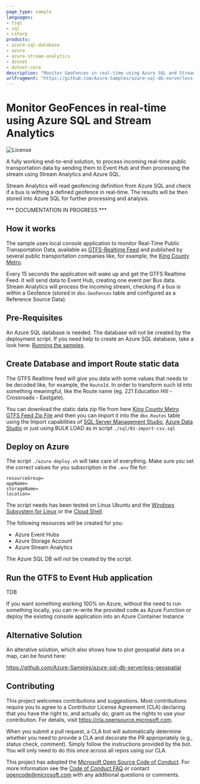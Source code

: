 ```yaml
---
page_type: sample
languages:
- tsql
- sql
- csharp
products:
- azure-sql-database
- azure
- azure-stream-analytics
- dotnet
- dotnet-core
description: "Monitor GeoFences in real-time using Azure SQL and Stream Analytics"
urlFragment: "https://github.com/Azure-Samples/azure-sql-db-serverless-geospatial-stream-analytics"
---
```


# Monitor GeoFences in real-time using Azure SQL and Stream Analytics

<!-- 
Guidelines on README format: https://review.docs.microsoft.com/help/onboard/admin/samples/concepts/readme-template?branch=master

Guidance on onboarding samples to docs.microsoft.com/samples: https://review.docs.microsoft.com/help/onboard/admin/samples/process/onboarding?branch=master

Taxonomies for products and languages: https://review.docs.microsoft.com/new-hope/information-architecture/metadata/taxonomies?branch=master
-->

![License](https://img.shields.io/badge/license-MIT-green.svg)

A fully working end-to-end solution, to process incoming real-time public transportation data by sending them to Event Hub and then processing the stream using Stream Analytics and Azure SQL.

Stream Analytics will read geofencing definition from Azure SQL and check if a bus is withing a defined geofence in real-time. The results will be then stored into Azure SQL for further processing and analysis.

*** DOCUMENTATION IN PROGRESS ***

## How it works

The sample uses local console application to monitor Real-Time Public Transportation Data, available as [GTFS-Realtime Feed](https://gtfs.org/reference/realtime/v2/) and published by several public transportation companies like, for example, the [King County Metro](https://kingcounty.gov/depts/transportation/metro/travel-options/bus/app-center/developer-resources.aspx).

Every 15 seconds the application will wake up and get the GTFS Realtime Feed. It will send data to Event Hub, creating one event per Bus data. Stream Analytics will process the incoming stream, checking if a bus is within a Geofence (stored in `dbo.GeoFences` table and configured as a Reference Source Data).

## Pre-Requisites

An Azure SQL database is needed. The database will not be created by the deployment script. If you need help to create an Azure SQL database, take a look here: [Running the samples](https://github.com/yorek/azure-sql-db-samples#running-the-samples). 

## Create Database and import Route static data

The GTFS Realtime feed will give you data with some values that needs to be decoded like, for example, the `RouteId`. In order to transform such Id into something meaningful, like the Route name (eg. 221 Education Hill - Crossroads - Eastgate).

You can download the static data zip file from here [King County Metro GTFS Feed Zip File](https://kingcounty.gov/depts/transportation/metro/travel-options/bus/app-center/developer-resources.aspx) and then you can import it into the `dbo.Routes` table using the Import capabilities of [SQL Server Management Studio](https://docs.microsoft.com/en-us/sql/relational-databases/import-export/import-flat-file-wizard), [Azure Data Studio](https://docs.microsoft.com/en-us/sql/azure-data-studio/extensions/sql-server-import-extension) or just using BULK LOAD as in script `./sql/01-import-csv.sql`

## Deploy on Azure

The script `./azure-deploy.sh` will take care of everything. Make sure you set the correct values for you subscription in the `.env` file for:

```
resourceGroup=
appName=
storageName=
location=
```

The script needs has been tested on Linux Ubuntu and the [Windows Subsystem for Linux](https://docs.microsoft.com/en-us/windows/wsl/) or the [Cloud Shell](https://shell.azure.com/).

The following resources will be created for you:

- Azure Event Hubs
- Azure Storage Account
- Azure Stream Analytics

The Azure SQL DB *will not* be created by the script.

## Run the GTFS to Event Hub application 

TDB

If you want something working 100% on Azure, without the need to run something locally, you can re-write the provided code as Azure Function or deploy the existing console application into an Azure Container Instance

## Alternative Solution

An alterative solution, which also shows how to plot geospatial data on a map, can be found here:

https://github.com/Azure-Samples/azure-sql-db-serverless-geospatial

## Contributing

This project welcomes contributions and suggestions.  Most contributions require you to agree to a
Contributor License Agreement (CLA) declaring that you have the right to, and actually do, grant us
the rights to use your contribution. For details, visit https://cla.opensource.microsoft.com.

When you submit a pull request, a CLA bot will automatically determine whether you need to provide
a CLA and decorate the PR appropriately (e.g., status check, comment). Simply follow the instructions
provided by the bot. You will only need to do this once across all repos using our CLA.

This project has adopted the [Microsoft Open Source Code of Conduct](https://opensource.microsoft.com/codeofconduct/).
For more information see the [Code of Conduct FAQ](https://opensource.microsoft.com/codeofconduct/faq/) or
contact [opencode@microsoft.com](mailto:opencode@microsoft.com) with any additional questions or comments.